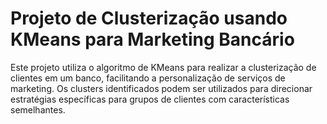# Projeto de Clusterização usando KMeans para Marketing Bancário
Este projeto utiliza o algoritmo de KMeans para realizar a clusterização de clientes em um banco, facilitando a personalização de serviços de marketing. Os clusters identificados podem ser utilizados para direcionar estratégias específicas para grupos de clientes com características semelhantes.
